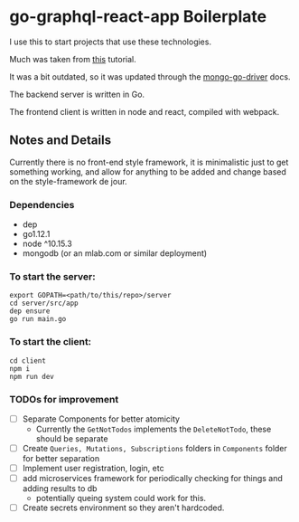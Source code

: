 # go-graphql-react-app Boilerplate

I use this to start projects that use these technologies.

Much was taken from [this](https://medium.com/@chrischuck35/how-to-build-a-simple-web-app-in-react-graphql-go-e71c79beb1d) tutorial.

It was a bit outdated, so it was updated through the [mongo-go-driver](https://github.com/mongodb/mongo-go-driver/) docs.

The backend server is written in Go.

The frontend client is written in node and react, compiled with webpack.

## Notes and Details

Currently there is no front-end style framework, it is minimalistic just to get something working, and allow for anything to be added and change based on the style-framework de jour.  

### Dependencies
- dep
- go1.12.1
- node ^10.15.3
- mongodb (or an mlab.com or similar deployment)

### To start the server:

    export GOPATH=<path/to/this/repo>/server
    cd server/src/app
    dep ensure
    go run main.go

### To start the client:

    cd client
    npm i
    npm run dev

### TODOs for improvement
- [ ] Separate Components for better atomicity
  - Currently the `GetNotTodos` implements the `DeleteNotTodo`, these should be separate
- [ ] Create `Queries, Mutations, Subscriptions` folders in `Components` folder for better separation
- [ ] Implement user registration, login, etc
- [ ] add microservices framework for periodically checking for things and adding results to db
  - potentially queing system could work for this.
- [ ] Create secrets environment so they aren't hardcoded.